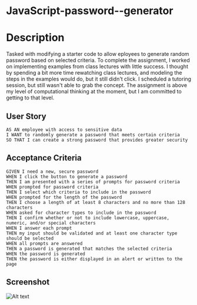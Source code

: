 # JavaScript-password--generator

# Description
Tasked with modifying a starter code to allow eployees to generate random password based on selected criteria. To complete the assignment, I worked on implementing examples from class lectures with little success. I thought by spending a bit more time rewatching class lectures, and modeling the steps in the examples would do, but it still didn't click. I scheduled a tutoring session, but still wasn't able to grab the concept. The assignment is above my level of computational thinking at the moment, but I am committed to getting to that level.
## User Story

```
AS AN employee with access to sensitive data
I WANT to randomly generate a password that meets certain criteria
SO THAT I can create a strong password that provides greater security
```

## Acceptance Criteria

```
GIVEN I need a new, secure password
WHEN I click the button to generate a password
THEN I am presented with a series of prompts for password criteria
WHEN prompted for password criteria
THEN I select which criteria to include in the password
WHEN prompted for the length of the password
THEN I choose a length of at least 8 characters and no more than 128 characters
WHEN asked for character types to include in the password
THEN I confirm whether or not to include lowercase, uppercase, numeric, and/or special characters
WHEN I answer each prompt
THEN my input should be validated and at least one character type should be selected
WHEN all prompts are answered
THEN a password is generated that matches the selected criteria
WHEN the password is generated
THEN the password is either displayed in an alert or written to the page
```

## Screenshot
![Alt text](/Users/Chu-Chu/Desktop/workspace/Password-generator/Assets/Screenshot-pwd-gen.png)
